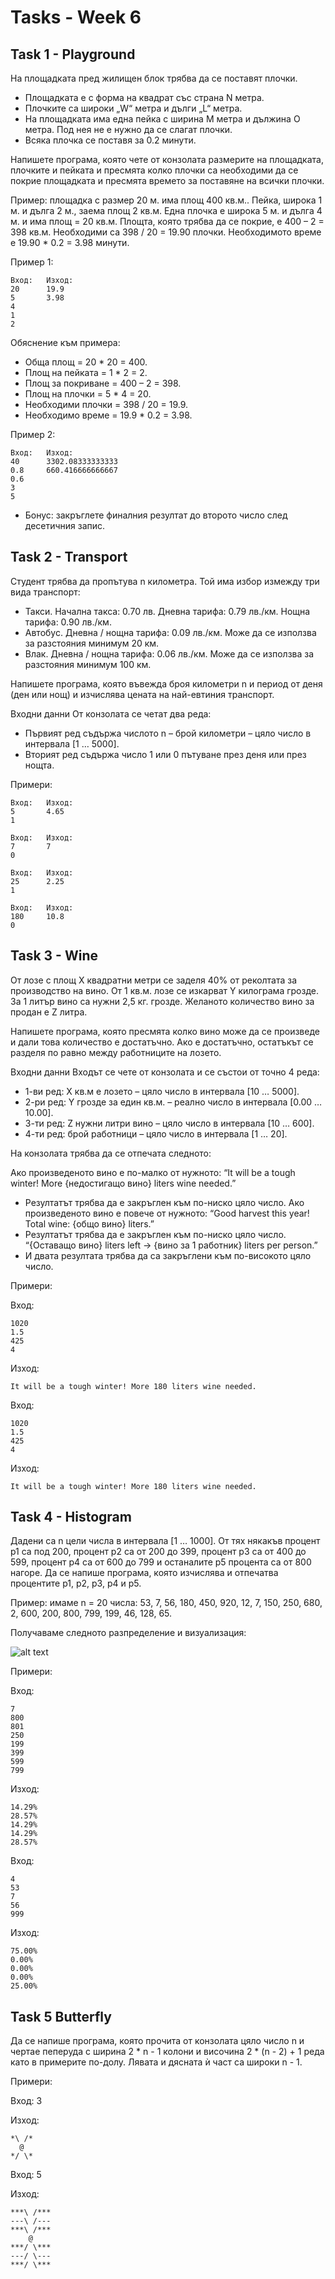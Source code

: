 # Tasks - Week 6

## Task 1 - Playground

На площадката пред жилищен блок трябва да се поставят плочки. 

- Площадката е с форма на квадрат със страна N метра. 
- Плочките са широки „W“ метра и дълги „L“ метра. 
- На площадката има една пейка с ширина M метра и дължина O метра. Под нея не е нужно да се слагат плочки.
- Всяка плочка се поставя за 0.2 минути.

Напишете програма, която чете от конзолата размерите на площадката, плочките и пейката и пресмята колко плочки са необходими да се покрие площадката и пресмята времето за поставяне на всички плочки.

Пример: площадка с размер 20 м. има площ 400 кв.м.. Пейка, широка 1 м. и дълга 2 м., заема площ 2 кв.м. Една плочка е широка 5 м. и дълга 4 м. и има площ = 20 кв.м. Площта, която трябва да се покрие, е 400 – 2 = 398 кв.м. Необходими са 398 / 20 = 19.90 плочки. Необходимото време е 19.90 * 0.2 = 3.98 минути.

Пример 1:
```
Вход:   Изход:
20      19.9
5       3.98
4
1
2
```

Обяснение към примера:

- Обща площ = 20 * 20 = 400.
- Площ на пейката = 1 * 2 = 2.
- Площ за покриване = 400 – 2 = 398.
- Площ на плочки = 5 * 4 = 20.
- Необходими плочки = 398 \/ 20 = 19.9.
- Необходимо време = 19.9 * 0.2 = 3.98.

Пример 2:
```
Вход:   Изход:
40      3302.08333333333
0.8     660.416666666667
0.6
3
5
```

- Бонус: закръглете финалния резултат до второто число след десетичния запис.

## Task 2 - Transport
Студент трябва да пропътува n километра. Той има избор измежду три вида транспорт:

- Такси. Начална такса: 0.70 лв. Дневна тарифа: 0.79 лв./км. Нощна тарифа: 0.90 лв./км.
- Автобус. Дневна / нощна тарифа: 0.09 лв./км. Може да се използва за разстояния минимум 20 км.
- Влак. Дневна / нощна тарифа: 0.06 лв./км. Може да се използва за разстояния минимум 100 км.

Напишете програма, която въвежда броя километри n и период от деня (ден или нощ) и изчислява цената на най-евтиния транспорт.

Входни данни
От конзолата се четат два реда:

- Първият ред съдържа числото n – брой километри – цяло число в интервала [1 … 5000].
- Вторият ред съдържа число 1 или 0 пътуване през деня или през нощта.

Примери:

```
Вход:   Изход:
5       4.65
1
```
```
Вход:   Изход:
7       7
0
```
```
Вход:   Изход:
25      2.25
1
```
```
Вход:   Изход:
180     10.8
0
```

## Task 3 - Wine 
От лозе с площ X квадратни метри се заделя 40% от реколтата за производство на вино. От 1 кв.м. лозе се изкарват Y килограма грозде. За 1 литър вино са нужни 2,5 кг. грозде. Желаното количество вино за продан е Z литра.

Напишете програма, която пресмята колко вино може да се произведе и дали това количество е достатъчно. Ако е достатъчно, остатъкът се разделя по равно между работниците на лозето.

Входни данни
Входът се чете от конзолата и се състои от точно 4 реда:

- 1-ви ред: X кв.м е лозето – цяло число в интервала [10 … 5000].
- 2-ри ред: Y грозде за един кв.м. – реално число в интервала [0.00 … 10.00].
- 3-ти ред: Z нужни литри вино – цяло число в интервала [10 … 600].
- 4-ти ред: брой работници – цяло число в интервала [1 … 20].

На конзолата трябва да се отпечата следното:

Ако произведеното вино е по-малко от нужното:
“It will be a tough winter! More {недостигащо вино} liters wine needed.”
* Резултатът трябва да е закръглен към по-ниско цяло число.
Ако произведеното вино е повече от нужното:
“Good harvest this year! Total wine: {общо вино} liters.”
* Резултатът трябва да е закръглен към по-ниско цяло число.
“{Оставащо вино} liters left -> {вино за 1 работник} liters per person.”
* И двата резултата трябва да са закръглени към по-високото цяло число.

Примери:

Вход:
```
1020
1.5
425
4
```
Изход:
```
It will be a tough winter! More 180 liters wine needed.
```

Вход:

```
1020
1.5
425
4
```

Изход:
```
It will be a tough winter! More 180 liters wine needed.
```

## Task 4 - Histogram

Дадени са n цели числа в интервала [1 … 1000]. От тях някакъв процент p1 са под 200, процент p2 са от 200 до 399, процент p3 са от 400 до 599, процент p4 са от 600 до 799 и останалите p5 процента са от 800 нагоре. Да се напише програма, която изчислява и отпечатва процентите p1, p2, p3, p4 и p5.

Пример: имаме n = 20 числа: 53, 7, 56, 180, 450, 920, 12, 7, 150, 250, 680, 2, 600, 200, 800, 799, 199, 46, 128, 65. 

Получаваме следното разпределение и визуализация:

![alt text](../assets/histogram.png)

Примери:

Вход:
```
7
800
801
250
199
399
599
799
```
Изход:
```
14.29%
28.57%
14.29%
14.29%
28.57%
```

Вход:
```
4
53
7
56
999
```
Изход:
```
75.00%
0.00%
0.00%
0.00%
25.00%
```

## Task 5 Butterfly

Да се напише програма, която прочита от конзолата цяло число n и чертае пеперуда с ширина 2 * n - 1 колони и височина 2 * (n - 2) + 1 реда като в примерите по-долу. Лявата и дясната ѝ част са широки n - 1.

Примери:

Вход: 3

Изход:
```
*\ /*
  @  
*/ \*
```

Вход: 5

Изход:
```
***\ /***
---\ /---
***\ /***
    @    
***/ \***
---/ \---
***/ \***
`````
